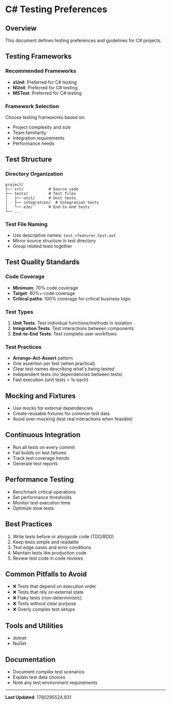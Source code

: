 # C# Testing Preferences

## Overview

This document defines testing preferences and guidelines for C# projects.

## Testing Frameworks

### Recommended Frameworks

- **xUnit**: Preferred for C# testing
- **NUnit**: Preferred for C# testing
- **MSTest**: Preferred for C# testing

### Framework Selection

Choose testing frameworks based on:
- Project complexity and size
- Team familiarity
- Integration requirements
- Performance needs

## Test Structure

### Directory Organization

```
project/
├── src/           # Source code
├── tests/         # Test files
│   ├── unit/      # Unit tests
│   ├── integration/  # Integration tests
│   └── e2e/       # End-to-end tests
└── ...
```

### Test File Naming

- Use descriptive names: `test_<feature>.test.ext`
- Mirror source structure in test directory
- Group related tests together

## Test Quality Standards

### Code Coverage

- **Minimum**: 70% code coverage
- **Target**: 80%+ code coverage
- **Critical paths**: 100% coverage for critical business logic

### Test Types

1. **Unit Tests**: Test individual functions/methods in isolation
2. **Integration Tests**: Test interactions between components
3. **End-to-End Tests**: Test complete user workflows

### Test Practices

- **Arrange-Act-Assert** pattern
- One assertion per test (when practical)
- Clear test names describing what's being tested
- Independent tests (no dependencies between tests)
- Fast execution (unit tests < 1s each)

## Mocking and Fixtures

- Use mocks for external dependencies
- Create reusable fixtures for common test data
- Avoid over-mocking (test real interactions when feasible)

## Continuous Integration

- Run all tests on every commit
- Fail builds on test failures
- Track test coverage trends
- Generate test reports

## Performance Testing

- Benchmark critical operations
- Set performance thresholds
- Monitor test execution time
- Optimize slow tests

## Best Practices

1. Write tests before or alongside code (TDD/BDD)
2. Keep tests simple and readable
3. Test edge cases and error conditions
4. Maintain tests like production code
5. Review test code in code reviews

## Common Pitfalls to Avoid

- ❌ Tests that depend on execution order
- ❌ Tests that rely on external state
- ❌ Flaky tests (non-deterministic)
- ❌ Tests without clear purpose
- ❌ Overly complex test setups

## Tools and Utilities

- dotnet
- NuGet

## Documentation

- Document complex test scenarios
- Explain test data choices
- Note any test environment requirements

---

**Last Updated**: 1760295524.931
